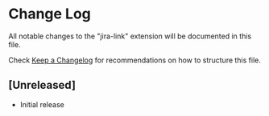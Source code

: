 # Change Log
All notable changes to the "jira-link" extension will be documented in this file.

Check [Keep a Changelog](http://keepachangelog.com/) for recommendations on how to structure this file.

## [Unreleased]
- Initial release